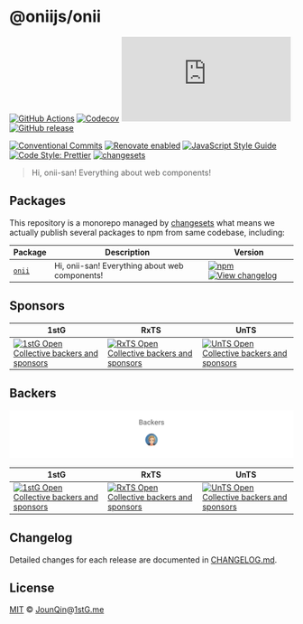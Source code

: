 # @oniijs/onii

[![GitHub Actions](https://github.com/oniijs/onii/workflows/CI/badge.svg)](https://github.com/oniijs/onii/actions/workflows/ci.yml)
[![Codecov](https://img.shields.io/codecov/c/gh/oniijs/onii)](https://codecov.io/gh/oniijs/onii)
[![type-coverage](https://img.shields.io/badge/dynamic/json.svg?label=type-coverage&prefix=%E2%89%A5&suffix=%&query=$.typeCoverage.atLeast&uri=https%3A%2F%2Fraw.githubusercontent.com%2Foniijs%2Fonii%2Fmain%2Fpackage.json)](https://github.com/plantain-00/type-coverage)
[![GitHub release](https://img.shields.io/github/release/oniijs/onii)](https://github.com/oniijs/onii/releases)

[![Conventional Commits](https://img.shields.io/badge/conventional%20commits-1.0.0-yellow.svg)](https://conventionalcommits.org)
[![Renovate enabled](https://img.shields.io/badge/renovate-enabled-brightgreen.svg)](https://renovatebot.com/)
[![JavaScript Style Guide](https://img.shields.io/badge/code_style-standard-brightgreen.svg)](https://standardjs.com)
[![Code Style: Prettier](https://img.shields.io/badge/code_style-prettier-ff69b4.svg)](https://github.com/prettier/prettier)
[![changesets](https://img.shields.io/badge/maintained%20with-changesets-176de3.svg)](https://github.com/changesets/changesets)

> Hi, onii-san! Everything about web components!

## Packages

This repository is a monorepo managed by [changesets][] what means we actually publish several packages to npm from same codebase, including:

| Package                  | Description                                    | Version                                                                                                                                                                                          |
| ------------------------ | ---------------------------------------------- | ------------------------------------------------------------------------------------------------------------------------------------------------------------------------------------------------ |
| [`onii`](/packages/onii) | Hi, onii-san! Everything about web components! | [![npm](https://img.shields.io/npm/v/onii.svg)](https://www.npmjs.com/package/onii) [![View changelog](https://img.shields.io/badge/changelog-explore-brightgreen)](https://changelogs.xyz/onii) |

## Sponsors

| 1stG                                                                                                                               | RxTS                                                                                                                               | UnTS                                                                                                                               |
| ---------------------------------------------------------------------------------------------------------------------------------- | ---------------------------------------------------------------------------------------------------------------------------------- | ---------------------------------------------------------------------------------------------------------------------------------- |
| [![1stG Open Collective backers and sponsors](https://opencollective.com/1stG/organizations.svg)](https://opencollective.com/1stG) | [![RxTS Open Collective backers and sponsors](https://opencollective.com/rxts/organizations.svg)](https://opencollective.com/rxts) | [![UnTS Open Collective backers and sponsors](https://opencollective.com/unts/organizations.svg)](https://opencollective.com/unts) |

## Backers

[![Backers](https://raw.githubusercontent.com/1stG/static/master/sponsors.svg)](https://github.com/sponsors/JounQin)

| 1stG                                                                                                                             | RxTS                                                                                                                             | UnTS                                                                                                                             |
| -------------------------------------------------------------------------------------------------------------------------------- | -------------------------------------------------------------------------------------------------------------------------------- | -------------------------------------------------------------------------------------------------------------------------------- |
| [![1stG Open Collective backers and sponsors](https://opencollective.com/1stG/individuals.svg)](https://opencollective.com/1stG) | [![RxTS Open Collective backers and sponsors](https://opencollective.com/rxts/individuals.svg)](https://opencollective.com/rxts) | [![UnTS Open Collective backers and sponsors](https://opencollective.com/unts/individuals.svg)](https://opencollective.com/unts) |

## Changelog

Detailed changes for each release are documented in [CHANGELOG.md](./CHANGELOG.md).

## License

[MIT][] © [JounQin][]@[1stG.me][]

[1stg.me]: https://www.1stg.me
[changesets]: https://GitHub.com/atlassian/changesets
[jounqin]: https://GitHub.com/JounQin
[mit]: http://opensource.org/licenses/MIT
